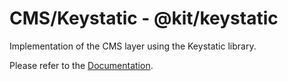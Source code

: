# CMS/Keystatic - @kit/keystatic

Implementation of the CMS layer using the Keystatic library.

Please refer to the [Documentation](https://makerkit.dev/docs/next-supabase-turbo/content/keystatic).